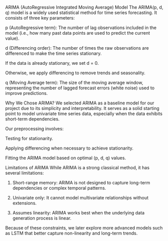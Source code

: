 ARIMA (AutoRegressive Integrated Moving Average) Model
The ARIMA(p, d, q) model is a widely used statistical method for time series forecasting. It consists of three key parameters:

p (AutoRegressive term): The number of lag observations included in the model (i.e., how many past data points are used to predict the current value).

d (Differencing order): The number of times the raw observations are differenced to make the time series stationary.

If the data is already stationary, we set d = 0.

Otherwise, we apply differencing to remove trends and seasonality.

q (Moving Average term): The size of the moving average window, representing the number of lagged forecast errors (white noise) used to improve predictions.

Why We Chose ARIMA?
We selected ARIMA as a baseline model for our project due to its simplicity and interpretability. It serves as a solid starting point to model univariate time series data, especially when the data exhibits short-term dependencies.

Our preprocessing involves:

Testing for stationarity.

Applying differencing when necessary to achieve stationarity.

Fitting the ARIMA model based on optimal (p, d, q) values.

Limitations of ARIMA
While ARIMA is a strong classical method, it has several limitations:

1. Short-range memory: ARIMA is not designed to capture long-term dependencies or complex temporal patterns.

2. Univariate only: It cannot model multivariate relationships without extensions.

3. Assumes linearity: ARIMA works best when the underlying data generation process is linear.

Because of these constraints, we later explore more advanced models such as LSTM that better capture non-linearity and long-term trends.


